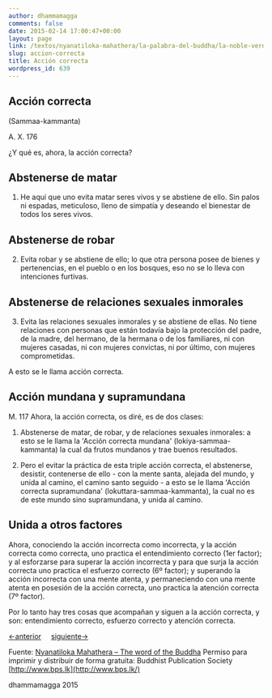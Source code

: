 ```yaml
---
author: dhammamagga
comments: false
date: 2015-02-14 17:00:47+00:00
layout: page
link: /textos/nyanatiloka-mahathera/la-palabra-del-buddha/la-noble-verdad-del-camino-que-lleva-a-la-extincion-del-sufrimiento/accion-correcta/
slug: accion-correcta
title: Acción correcta
wordpress_id: 639
---
```


## Acción correcta
(Sammaa-kammanta)


A. X. 176

¿Y qué es, ahora, la acción correcta?


## Abstenerse de matar


1. He aquí que uno evita matar seres vivos y se abstiene de ello. Sin palos ni espadas, meticuloso, lleno de simpatía y deseando el bienestar de todos los seres vivos.


## Abstenerse de robar


2. Evita robar y se abstiene de ello; lo que otra persona posee de bienes y pertenencias, en el pueblo o en los bosques, eso no se lo lleva con intenciones furtivas.


## Abstenerse de relaciones sexuales inmorales


3. Evita las relaciones sexuales inmorales y se abstiene de ellas. No tiene relaciones con personas que están todavía bajo la protección del padre, de la madre, del hermano, de la hermana o de los familiares, ni con mujeres casadas, ni con mujeres convictas, ni por último, con mujeres comprometidas.

A esto se le llama acción correcta.


## Acción mundana y supramundana


M. 117
Ahora, la acción correcta, os diré, es de dos clases:

1. Abstenerse de matar, de robar, y de relaciones sexuales inmorales: a esto se le llama la 'Acción correcta mundana' (lokiya-sammaa-kammanta) la cual da frutos mundanos y trae buenos resultados.

2. Pero el evitar la práctica de esta triple acción correcta, el abstenerse, desistir, contenerse de ello - con la mente santa, alejada del mundo, y unida al camino, el camino santo seguido - a esto se le llama 'Acción correcta supramundana' (lokuttara-sammaa-kammanta), la cual no es de este mundo sino supramundana, y unida al camino.


## Unida a otros factores


Ahora, conociendo la acción incorrecta como incorrecta, y la acción correcta como correcta, uno practica el entendimiento correcto (1er factor); y al esforzarse para superar la acción incorrecta y para que surja la acción correcta uno practica el esfuerzo correcto (6º factor); y superando la acción incorrecta con una mente atenta, y permaneciendo con una mente atenta en posesión de la acción correcta, uno practica la atención correcta (7º factor).

Por lo tanto hay tres cosas que acompañan y siguen a la acción correcta, y son: entendimiento correcto, esfuerzo correcto y atención correcta.


[<-anterior](/textos/nyanatiloka-mahathera/la-palabra-del-buddha/la-noble-verdad-del-camino-que-lleva-a-la-extincion-del-sufrimiento/habla-correcta/)     [siguiente->](/textos/nyanatiloka-mahathera/la-palabra-del-buddha/la-noble-verdad-del-camino-que-lleva-a-la-extincion-del-sufrimiento/modo-de-vida-correcto/)




Fuente: [Nyanatiloka Mahathera – The word of the Buddha](http://www.enabling.org/ia/vipassana/Archive/N/Nyanatiloka/WOB/index.html)
Permiso para imprimir y distribuir de forma gratuita:
Buddhist Publication Society
[http://www.bps.lk](http://www.bps.lk/)




dhammamagga 2015

